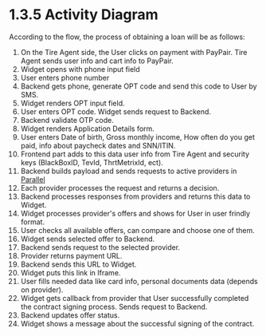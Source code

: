 # 1.3.5 Activity Diagram

According to the flow, the process of obtaining a loan will be as follows:

1. On the Tire Agent side, the User clicks on payment with PayPair. Tire Agent sends user info and cart info to PayPair.
2. Widget opens with phone input field
3. User enters phone number
4. Backend gets phone, generate OPT code and send this code to User by SMS.
5. Widget renders OPT input field.
6. User enters OPT code. Widget sends request to Backend.
7. Backend validate OTP code.
8. Widget renders Application Details form.
9. User enters Date of birth, Gross monthly income, How often do you get paid, info about paycheck dates and SNN/ITIN.
10. Frontend part adds to this data user info from Tire Agent and security keys (BlackBoxID, TevId, ThrtMetrixId, ect).
11. Backend builds payload and sends requests to active providers in [Parallel](https://github.com/grosser/parallel)
12. Each provider processes the request and returns a decision.
13. Backend processes responses from providers and returns this data to Widget.
14. Widget processes provider's offers and shows for User in user frindly format.
15. User checks all available offers, can compare and choose one of them.
16. Widget sends selected offer to Backend.
17. Backend sends request to the selected provider.
18. Provider returns payment URL.
19. Backend sends this URL to Widget.
20. Widget puts this link in Iframe.
21. User fills needed data like card info, personal documents data (depends on provider).
22. Widget gets callback from provider that User successfully completed the contract signing process. Sends request to Backend.
23. Backend updates offer status.
24. Widget shows a message about the successful signing of the contract.
